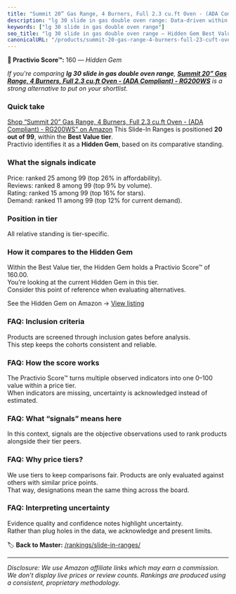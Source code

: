 ```yaml
---
title: "Summit 20” Gas Range, 4 Burners, Full 2.3 cu.ft Oven - (ADA Compliant) - RG200WS"
description: "lg 30 slide in gas double oven range: Data-driven within Best Value ranking using the Practivio Score™. Positioned by quality, value, demand, findability, mome…"
keywords: ["lg 30 slide in gas double oven range"]
seo_title: "lg 30 slide in gas double oven range — Hidden Gem Best Value (2025)"
canonicalURL: "/products/summit-20-gas-range-4-burners-full-23-cuft-oven-ada-compliant-rg200ws-B07PYMSR7K/"
---
```


**💎 Practivio Score™:** 160 — _Hidden Gem_


*If you're comparing **lg 30 slide in gas double oven range**, **[Summit 20” Gas Range, 4 Burners, Full 2.3 cu.ft Oven - (ADA Compliant) - RG200WS](https://www.amazon.com/dp/B07PYMSR7K?tag=practivio-20)** is a strong alternative to put on your shortlist.*
### Quick take
[Shop “Summit 20” Gas Range, 4 Burners, Full 2.3 cu.ft Oven - (ADA Compliant) - RG200WS” on Amazon](https://www.amazon.com/dp/B07PYMSR7K?tag=practivio-20)
This Slide-In Ranges is positioned **20 out of 99**, within the **Best Value tier**.  
Practivio identifies it as a **Hidden Gem**, based on its comparative standing.

### What the signals indicate
Price: ranked 25 among 99 (top 26% in affordability).  
Reviews: ranked 8 among 99 (top 9% by volume).  
Rating: ranked 15 among 99 (top 16% for stars).  
Demand: ranked 11 among 99 (top 12% for current demand).

### Position in tier
All relative standing is tier-specific.

### How it compares to the Hidden Gem
Within the Best Value tier, the Hidden Gem holds a Practivio Score™ of 160.00.  
You’re looking at the current Hidden Gem in this tier.  
Consider this point of reference when evaluating alternatives.  

See the Hidden Gem on Amazon → [View listing](https://www.amazon.com/dp/B07PYMSR7K?tag=practivio-20)

### FAQ: Inclusion criteria
Products are screened through inclusion gates before analysis.  
This step keeps the cohorts consistent and reliable.

### FAQ: How the score works
The Practivio Score™ turns multiple observed indicators into one 0–100 value within a price tier.  
When indicators are missing, uncertainty is acknowledged instead of estimated.

### FAQ: What “signals” means here
In this context, signals are the objective observations used to rank products alongside their tier peers.

### FAQ: Why price tiers?
We use tiers to keep comparisons fair. Products are only evaluated against others with similar price points.  
That way, designations mean the same thing across the board.

### FAQ: Interpreting uncertainty
Evidence quality and confidence notes highlight uncertainty.  
Rather than plug holes in the data, we acknowledge and present limits.


🏷️ **Back to Master:** [/rankings/slide-in-ranges/](/rankings/slide-in-ranges/)

---
_Disclosure: We use Amazon affiliate links which may earn a commission. We don’t display live prices or review counts. Rankings are produced using a consistent, proprietary methodology._
